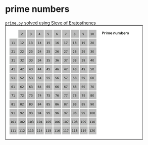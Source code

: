 # prime numbers
`prime.py` solved using [Sieve of Eratosthenes](https://en.wikipedia.org/wiki/Sieve_of_Eratosthenes)
<br>
![Sieve_of_Eratosthenes_animation](../img/Sieve_of_Eratosthenes_animation.gif?raw=true "Sieve of Eratosthenes")